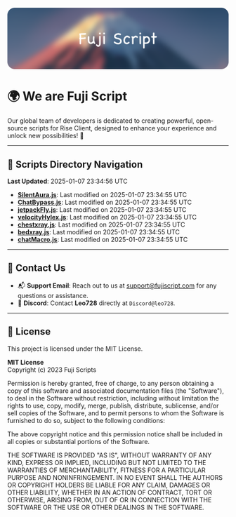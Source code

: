 ![Banner](.github/b.webp)

# 🌍 **We are Fuji Script**

Our global team of developers is dedicated to creating powerful, open-source scripts for Rise Client, designed to enhance your experience and unlock new possibilities! 🌟

---
<!-- SCRIPTS_NAVIGATION_START -->
## 📂 **Scripts Directory Navigation**

**Last Updated**: 2025-01-07 23:34:56 UTC

- **[SilentAura.js](scripts/SilentAura.js)**: Last modified on 2025-01-07 23:34:55 UTC
- **[ChatBypass.js](scripts/ChatBypass.js)**: Last modified on 2025-01-07 23:34:55 UTC
- **[jetpackFly.js](scripts/jetpackFly.js)**: Last modified on 2025-01-07 23:34:55 UTC
- **[velocityHylex.js](scripts/velocityHylex.js)**: Last modified on 2025-01-07 23:34:55 UTC
- **[chestxray.js](scripts/chestxray.js)**: Last modified on 2025-01-07 23:34:55 UTC
- **[bedxray.js](scripts/bedxray.js)**: Last modified on 2025-01-07 23:34:55 UTC
- **[chatMacro.js](scripts/chatMacro.js)**: Last modified on 2025-01-07 23:34:55 UTC

<!-- SCRIPTS_NAVIGATION_END -->

---

## 💬 **Contact Us**  
- 📬 **Support Email**: Reach out to us at [support@fujiscript.com](mailto:support@fujiscript.com) for any questions or assistance.  
- 💬 **Discord**: Contact **Leo728** directly at `Discord@leo728`.

---

## 📜 **License**

This project is licensed under the MIT License.  

**MIT License**  
Copyright (c) 2023 Fuji Scripts  

Permission is hereby granted, free of charge, to any person obtaining a copy of this software and associated documentation files (the "Software"), to deal in the Software without restriction, including without limitation the rights to use, copy, modify, merge, publish, distribute, sublicense, and/or sell copies of the Software, and to permit persons to whom the Software is furnished to do so, subject to the following conditions:  

The above copyright notice and this permission notice shall be included in all copies or substantial portions of the Software.  

THE SOFTWARE IS PROVIDED "AS IS", WITHOUT WARRANTY OF ANY KIND, EXPRESS OR IMPLIED, INCLUDING BUT NOT LIMITED TO THE WARRANTIES OF MERCHANTABILITY, FITNESS FOR A PARTICULAR PURPOSE AND NONINFRINGEMENT. IN NO EVENT SHALL THE AUTHORS OR COPYRIGHT HOLDERS BE LIABLE FOR ANY CLAIM, DAMAGES OR OTHER LIABILITY, WHETHER IN AN ACTION OF CONTRACT, TORT OR OTHERWISE, ARISING FROM, OUT OF OR IN CONNECTION WITH THE SOFTWARE OR THE USE OR OTHER DEALINGS IN THE SOFTWARE.  
